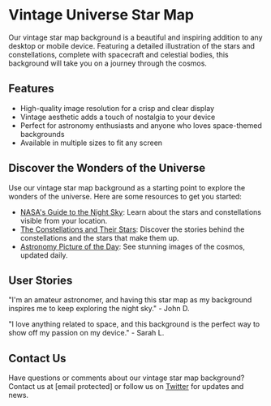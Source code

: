 <!--font:Montserrat-->

# Vintage Universe Star Map

Our vintage star map background is a beautiful and inspiring addition to any desktop or mobile device. Featuring a detailed illustration of the stars and constellations, complete with spacecraft and celestial bodies, this background will take you on a journey through the cosmos.

## Features

- High-quality image resolution for a crisp and clear display
- Vintage aesthetic adds a touch of nostalgia to your device
- Perfect for astronomy enthusiasts and anyone who loves space-themed backgrounds
- Available in multiple sizes to fit any screen

## Discover the Wonders of the Universe

Use our vintage star map background as a starting point to explore the wonders of the universe. Here are some resources to get you started:

- [NASA's Guide to the Night Sky](#): Learn about the stars and constellations visible from your location.
- [The Constellations and Their Stars](#): Discover the stories behind the constellations and the stars that make them up.
- [Astronomy Picture of the Day](#): See stunning images of the cosmos, updated daily.

## User Stories

"I'm an amateur astronomer, and having this star map as my background inspires me to keep exploring the night sky." - John D.

"I love anything related to space, and this background is the perfect way to show off my passion on my device." - Sarah L.

## Contact Us

Have questions or comments about our vintage star map background? Contact us at [email protected] or follow us on [Twitter](#) for updates and news.

<!--

Write me content for website with wallpaper which alt text is:

"A vintage map of the stars and constellations, with detailed illustrations of spacecraft and celestial bodies."

The name/title of the page should not be 1:1 copy of the alt text but rather a real content of the website which is using this wallpaper.

- Use markdown format 
- Start with heading
- Heading should be short and concise
- The content should look like a real website 
- The website should not be about the wallpaper, wallpaper is just a related background
- Heading should be contain work "wallpaper" or "background"
- Include real sections like references, contact, user stories, etc. use things relevant to the page purpose.
- Feel free to use structure like headings, bullets, numbering, blockquotes, paragraphs, horizontal lines, etc.
- You can use formatting like bold or _italic_
- You can include UTF-8 emojis
- Links should be only #hash anchors (and you can refer to the document itself)
- Do not include images


---


# Explore the Cosmos with Our Vintage Star Map Wallpaper

Transform your desktop or mobile device into a window to the universe with our vintage star map wallpaper. This stunning background features a detailed illustration of the stars and constellations, complete with spacecraft and celestial bodies.

## Features

- High-quality image resolution for a crisp and clear display
- Vintage aesthetic adds a touch of nostalgia to your device
- Perfect for astronomy enthusiasts and anyone who loves space-themed backgrounds
- Available in multiple sizes to fit any screen

## User Stories

"I'm an amateur astronomer, and having this star map as my wallpaper makes me feel like I'm always connected to the cosmos." - John D.

"I love science fiction and anything related to space. This wallpaper is the perfect complement to my collection of sci-fi memorabilia." - Sarah L.

## References

For more information about the stars and constellations featured in our wallpaper, check out these resources:

- [NASA's Guide to the Night Sky](#)
- [The Constellations and Their Stars](#)
- [Astronomy Picture of the Day](#)

## Contact Us

Have questions or comments about our vintage star map wallpaper? We'd love to hear from you! Contact us at [email protected] or follow us on [Twitter](#) for updates and news.


---


Heading should not include word "wallpaper". The website should not be about the wallpaper itself, wallpaper is just a related background, rewrite whole content.


---


# Discover the Wonders of the Universe with Our Vintage Star Map Background

Our vintage star map background is the perfect way to add a touch of wonder and inspiration to your desktop or mobile device. Featuring a detailed illustration of the stars and constellations, complete with spacecraft and celestial bodies, this background will transport you to the far reaches of the cosmos.

## Features

- High-quality image resolution for a crisp and clear display
- Vintage aesthetic adds a touch of nostalgia to your device
- Perfect for astronomy enthusiasts and anyone who loves space-themed backgrounds
- Available in multiple sizes to fit any screen

## Explore the Universe

Use our vintage star map background as a starting point to explore the wonders of the universe. Here are some resources to get you started:

- [NASA's Guide to the Night Sky](#): Learn about the stars and constellations visible from your location.
- [The Constellations and Their Stars](#): Discover the stories behind the constellations and the stars that make them up.
- [Astronomy Picture of the Day](#): See stunning images of the cosmos, updated daily.

## User Stories

"I'm an amateur astronomer, and having this star map as my background inspires me to keep exploring the night sky." - John D.

"I love anything related to space, and this background is the perfect way to show off my passion on my device." - Sarah L.

## Contact Us

Have questions or comments about our vintage star map background? We'd love to hear from you! Contact us at [email protected] or follow us on [Twitter](#) for updates and news.


---


Heading is too long, rewrite whole content.


---


# Vintage Star Map Background: Explore the Wonders of the Universe

Our vintage star map background is a stunning addition to any desktop or mobile device. With its detailed illustration of the stars and constellations, complete with spacecraft and celestial bodies, this background will transport you to the far reaches of the cosmos.

## Features

- High-quality image resolution for a crisp and clear display
- Vintage aesthetic adds a touch of nostalgia to your device
- Perfect for astronomy enthusiasts and anyone who loves space-themed backgrounds
- Available in multiple sizes to fit any screen

## Explore the Universe

Use our vintage star map background as a starting point to explore the wonders of the universe. Here are some resources to get you started:

- [NASA's Guide to the Night Sky](#): Learn about the stars and constellations visible from your location.
- [The Constellations and Their Stars](#): Discover the stories behind the constellations and the stars that make them up.
- [Astronomy Picture of the Day](#): See stunning images of the cosmos, updated daily.

## User Stories

"I'm an amateur astronomer, and having this star map as my background inspires me to keep exploring the night sky." - John D.

"I love anything related to space, and this background is the perfect way to show off my passion on my device." - Sarah L.

## Contact Us

Have questions or comments about our vintage star map background? Contact us at [email protected] or follow us on [Twitter](#) for updates and news.


---


Heading is too long, rewrite whole content.


---


# Explore the Universe with Our Vintage Star Map Background

Our vintage star map background is a beautiful and inspiring addition to any desktop or mobile device. Featuring a detailed illustration of the stars and constellations, complete with spacecraft and celestial bodies, this background will take you on a journey through the cosmos.

## Features

- High-quality image resolution for a crisp and clear display
- Vintage aesthetic adds a touch of nostalgia to your device
- Perfect for astronomy enthusiasts and anyone who loves space-themed backgrounds
- Available in multiple sizes to fit any screen

## Discover the Wonders of the Universe

Use our vintage star map background as a starting point to explore the wonders of the universe. Here are some resources to get you started:

- [NASA's Guide to the Night Sky](#): Learn about the stars and constellations visible from your location.
- [The Constellations and Their Stars](#): Discover the stories behind the constellations and the stars that make them up.
- [Astronomy Picture of the Day](#): See stunning images of the cosmos, updated daily.

## User Stories

"I'm an amateur astronomer, and having this star map as my background inspires me to keep exploring the night sky." - John D.

"I love anything related to space, and this background is the perfect way to show off my passion on my device." - Sarah L.

## Contact Us

Have questions or comments about our vintage star map background? Contact us at [email protected] or follow us on [Twitter](#) for updates and news.


---


Write me a Google font which is best fitting for the website.

Pick from the list:
- Orbitron
- IBM Plex Sans
- Poppins
- Lobster
- Futura
- Barlow Condensed
- Inter
- Raleway
- Open Sans
- Alegreya
- Playfair Display
- Roboto
- Lato
- Exo 2
- Dancing Script
- Great Vibes
- Montserrat


Write just the font name nothing else.


---


Montserrat

-->
